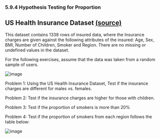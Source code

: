 ### 5.9.4 Hypothesis Testing for Proportion

## US Health Insurance Dataset [(source)](https://www.kaggle.com/datasets/teertha/ushealthinsurancedataset)

This dataset contains 1338 rows of insured data, where the Insurance charges are given against the following attributes of the insured: Age, Sex, BMI, Number of Children, Smoker and Region. There are no missing or undefined values in the dataset.

For the following exercises, assume that the data was taken from a random sample of users.

![image](https://github.com/mlmariscotes/5.9.4-HA-Hypothesis-Testing/assets/99033220/5934f883-e428-4b03-8f1e-64308a68a8c4)


Problem 1: Using the US Health Insurance Dataset, Test if the insurance charges are different for males vs. females.

Problem 2: Test if the insurance charges are higher for those with children.

Problem 3: Test if the proportion of smokers is more than 20%

Problem 4: Test if the proportion of smokers from each region follows the table below:

![image](https://github.com/mlmariscotes/5.9.4-HA-Hypothesis-Testing/assets/99033220/c527b9c0-745e-4264-9843-5855c61a52da)


